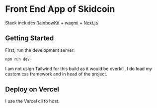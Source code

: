 # Front End App of Skidcoin

Stack includes [RainbowKit](https://rainbowkit.com) + [wagmi](https://wagmi.sh) + [Next.js](https://nextjs.org/) 

## Getting Started

First, run the development server:

```bash
npm run dev
```

I am not usign Tailwind for this build as it would be overkill, I do load my custom css framework and in head of the project.

## Deploy on Vercel

I use the Vercel cli to host.
